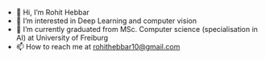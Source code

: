 - 👋 Hi, I’m Rohit Hebbar
- 👀 I’m interested in Deep Learning and computer vision
- 🌱 I’m currently graduated from MSc. Computer science (specialisation in AI) at University of Freiburg
- 📫 How to reach me at rohithebbar10@gmail.com

<!---
rohithebbar28/rohithebbar28 is a ✨ special ✨ repository because its `README.md` (this file) appears on your GitHub profile.
You can click the Preview link to take a look at your changes.
--->
